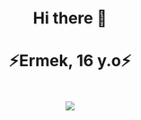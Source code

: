 
 <h1><p align=center>Hi there 👋</p></h1>

 <h1><p align=center>⚡Ermek, 16 y.o⚡</p></h1>

<!--
**ezdes/ezdes** is a ✨ _special_ ✨ repository because its `README.md` (this file) appears on your GitHub profile.

Here are some ideas to get you started:

- 🔭 I’m currently working on ...
- 🌱 I’m currently learning ...
- 👯 I’m looking to collaborate on ...
- 🤔 I’m looking for help with ...
- 💬 Ask me about ...
- 📫 How to reach me: ...
- 😄 Pronouns: ...
- ⚡ Fun fact: ...
-->

<br>
 <div align=center>
 <img src=https://64.media.tumblr.com/4d6b90227183900e950c5ba0897bfc0b/tumblr_or8wdqkLcj1qbq5g5o4_r1_540.gifv>
 <div/>
